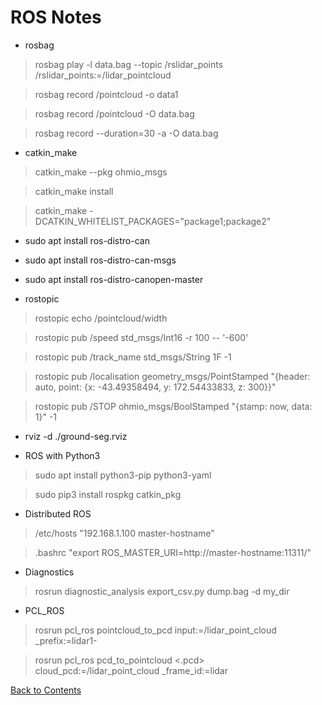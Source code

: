 # ROS Notes

* rosbag
> rosbag  play  -l  data.bag  --topic  /rslidar_points  /rslidar_points:=/lidar_pointcloud

> rosbag  record  /pointcloud  -o  data1

> rosbag  record  /pointcloud  -O  data.bag

> rosbag  record  --duration=30  -a  -O  data.bag

* catkin_make
> catkin_make  --pkg  ohmio_msgs

> catkin_make install

> catkin_make -DCATKIN_WHITELIST_PACKAGES="package1;package2"

* sudo  apt  install  ros-distro-can
* sudo  apt  install  ros-distro-can-msgs
* sudo  apt  install  ros-distro-canopen-master

* rostopic
> rostopic  echo  /pointcloud/width

> rostopic pub /speed std_msgs/Int16 -r 100 -- '-600'

> rostopic pub /track_name std_msgs/String 1F -1

> rostopic pub /localisation geometry_msgs/PointStamped "{header: auto, point: {x: -43.49358494, y: 172.54433833, z: 300}}"

> rostopic pub /STOP ohmio_msgs/BoolStamped "{stamp: now, data: 1}" -1

* rviz -d ./ground-seg.rviz

* ROS with Python3
> sudo apt install python3-pip python3-yaml

> sudo pip3 install rospkg catkin_pkg

* Distributed ROS
> /etc/hosts      "192.168.1.100 master-hostname"

> .bashrc         "export ROS_MASTER_URI=http://master-hostname:11311/"

* Diagnostics
> rosrun diagnostic_analysis export_csv.py dump.bag -d my_dir

* PCL_ROS
> rosrun pcl_ros pointcloud_to_pcd input:=/lidar_point_cloud _prefix:=lidar1-

> rosrun pcl_ros pcd_to_pointcloud <.pcd> cloud_pcd:=/lidar_point_cloud _frame_id:=lidar

[Back to Contents](../README.md)

